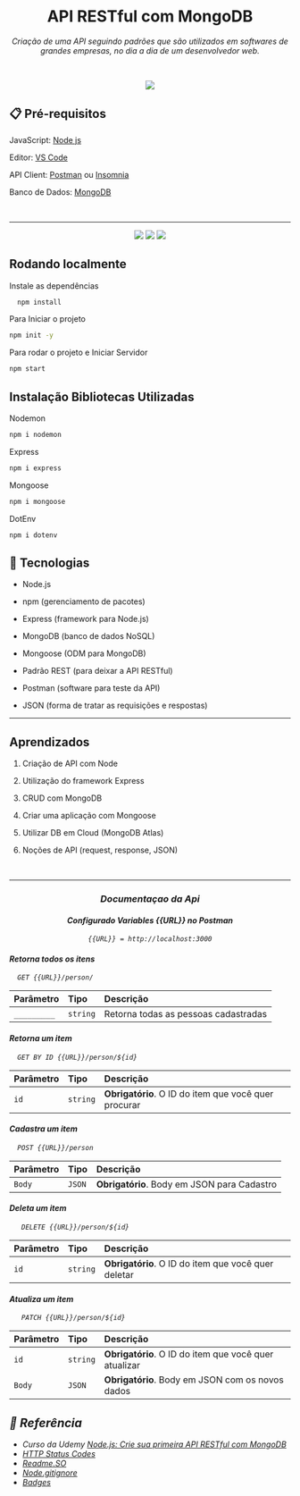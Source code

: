 <h1 align="center">API RESTful com MongoDB
</h1>
<p align="center"><i> Criação de uma API seguindo padrões que são utilizados em softwares de grandes empresas, no dia a dia de um desenvolvedor web.
</i></p> 
<br>


<p align="center">
<img src="http://img.shields.io/static/v1?label=STATUS&message=Concluido&color=GREEN&style=for-the-badge"/>
</p>

## 📋 Pré-requisitos

JavaScript: [Node js](https://nodejs.org/en/download/)

Editor: [VS Code](https://code.visualstudio.com/download)

API Client: [Postman](https://www.postman.com/downloads/) ou [Insomnia](https://insomnia.rest/download)

Banco de Dados: [MongoDB](https://www.mongodb.com/try/download/community)

<br>
<hr/>

<p align="center">
  <img src="https://img.shields.io/badge/JavaScript-F7DF1E?style=for-the-badge&logo=javascript&logoColor=black"/>

  <img src="https://img.shields.io/badge/Git-E34F26?style=for-the-badge&logo=git&logoColor=white"/>

  <img src="https://img.shields.io/badge/MongoDB-4EA94B?style=for-the-badge&logo=mongodb&logoColor=white"/>
</p>

## Rodando localmente

Instale as dependências

```bash
  npm install
```

Para Iniciar o projeto
```bash
npm init -y
```

Para rodar o projeto e Iniciar Servidor
```bash
npm start
```

## Instalação Bibliotecas Utilizadas

Nodemon
```bash
npm i nodemon
```

Express
```bash
npm i express
```

Mongoose
```bash
npm i mongoose
```

DotEnv
```bash
npm i dotenv
```

## 🚀 Tecnologias

- Node.js

- npm (gerenciamento de pacotes)

- Express (framework para Node.js)

- MongoDB (banco de dados NoSQL)

- Mongoose (ODM para MongoDB)

- Padrão REST (para deixar a API RESTful)

- Postman (software para teste da API)

- JSON (forma de tratar as requisições e respostas)

<hr/>


## Aprendizados

1. Criação de API com Node

2. Utilização do framework Express

3. CRUD com MongoDB

4. Criar uma aplicação com Mongoose

5. Utilizar DB em Cloud (MongoDB Atlas)

6. Noções de API (request, response, JSON)

<br>
<hr/>

 <div align="center">

   <h3 align="center"><i>Documentaçao da Api</em></h3>
  
   <h4>Configurado Variables {{URL}} no Postman</h4>

   <cite align="center">`{{URL}} = http://localhost:3000`</cite>
  
  
 <div align="left">
  
    
#### Retorna todos os itens
   
```
  GET {{URL}}/person/
```

| Parâmetro   | Tipo       | Descrição                           |
| :---------- | :--------- | :---------------------------------- |
| `_________` | `string`   |  Retorna todas as pessoas cadastradas |

#### Retorna um item

```
  GET BY ID {{URL}}/person/${id}
```

| Parâmetro   | Tipo       | Descrição                                   |
| :---------- | :--------- | :------------------------------------------ |
|     `id`    | `string`   | **Obrigatório**. O ID do item que você quer procurar |

#### Cadastra um item

```
  POST {{URL}}/person
```

| Parâmetro   | Tipo       | Descrição                                   |
| :---------- | :--------- | :------------------------------------------ |
|   `Body`    |   `JSON`   | **Obrigatório**. Body em JSON para Cadastro |


#### Deleta um item

```
   DELETE {{URL}}/person/${id}
```

| Parâmetro   | Tipo       | Descrição                                   |
| :---------- | :--------- | :------------------------------------------ |
|     `id`    | `string`   | **Obrigatório**. O ID do item que você quer deletar |


#### Atualiza um item

```
   PATCH {{URL}}/person/${id} 
```

| Parâmetro   | Tipo       | Descrição                                   |
| :---------- | :--------- | :------------------------------------------ |
|     `id`    | `string`   | **Obrigatório**. O ID do item que você quer atualizar |
|     `Body`    | `JSON`   | **Obrigatório**. Body em JSON com os novos dados |


</div>

  
</div>


## 🔗 Referência

 - Curso da Udemy [Node.js: Crie sua primeira API RESTful com MongoDB](https://www.udemy.com/course/nodejs-crie-sua-primeira-api-restful-com-mongodb/)
 - [HTTP Status Codes](https://httpstatuses.com/)
 - [Readme.SO](https://readme.so/pt/editor)
 - [Node.gitignore](https://github.com/github/gitignore/blob/main/Node.gitignore)
 - [Badges](https://dev.to/envoy_/150-badges-for-github-pnk)
